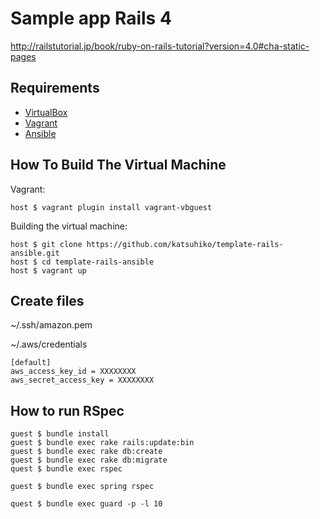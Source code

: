 # Sample app Rails 4

http://railstutorial.jp/book/ruby-on-rails-tutorial?version=4.0#cha-static-pages

## Requirements

* [VirtualBox](https://www.virtualbox.org)
* [Vagrant](http://vagrantup.com)
* [Ansible](http://www.ansible.com)

## How To Build The Virtual Machine

Vagrant:

    host $ vagrant plugin install vagrant-vbguest

Building the virtual machine:

    host $ git clone https://github.com/katsuhiko/template-rails-ansible.git
    host $ cd template-rails-ansible
    host $ vagrant up

## Create files

~/.ssh/amazon.pem

~/.aws/credentials

    [default]
    aws_access_key_id = XXXXXXXX
    aws_secret_access_key = XXXXXXXX

## How to run RSpec

    guest $ bundle install
    guest $ bundle exec rake rails:update:bin
    guest $ bundle exec rake db:create
    guest $ bundle exec rake db:migrate
    quest $ bundle exec rspec
    
    guest $ bundle exec spring rspec
    
    quest $ bundle exec guard -p -l 10
